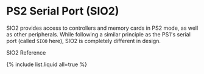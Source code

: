 # PS2 Serial Port (SIO2)

SIO2 provides access to controllers and memory cards in PS2 mode, as well as other peripherals. While following a similar principle as the PS1's serial port (called `SIO0` here), SIO2 is completely different in design.

SIO2 Reference

{% include list.liquid all=true %}
